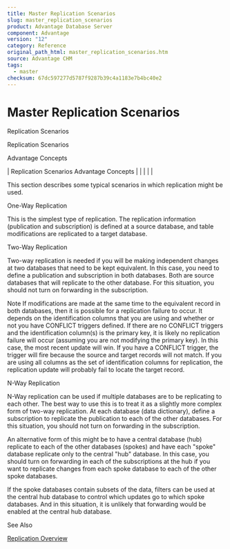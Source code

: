 ```yaml
---
title: Master Replication Scenarios
slug: master_replication_scenarios
product: Advantage Database Server
component: Advantage
version: "12"
category: Reference
original_path_html: master_replication_scenarios.htm
source: Advantage CHM
tags:
  - master
checksum: 67dc597277d5787f9287b39c4a1183e7b4bc40e2
---
```


# Master Replication Scenarios

Replication Scenarios

Replication Scenarios

Advantage Concepts

| Replication Scenarios  Advantage Concepts |  |  |  |  |

This section describes some typical scenarios in which replication might be used.

One-Way Replication

This is the simplest type of replication. The replication information (publication and subscription) is defined at a source database, and table modifications are replicated to a target database.

Two-Way Replication

Two-way replication is needed if you will be making independent changes at two databases that need to be kept equivalent. In this case, you need to define a publication and subscription in both databases. Both are source databases that will replicate to the other database. For this situation, you should not turn on forwarding in the subscription.

Note If modifications are made at the same time to the equivalent record in both databases, then it is possible for a replication failure to occur. It depends on the identification columns that you are using and whether or not you have CONFLICT triggers defined. If there are no CONFLICT triggers and the identification column(s) is the primary key, it is likely no replication failure will occur (assuming you are not modifying the primary key). In this case, the most recent update will win. If you have a CONFLICT trigger, the trigger will fire because the source and target records will not match. If you are using all columns as the set of identification columns for replication, the replication update will probably fail to locate the target record.

N-Way Replication

N-Way replication can be used if multiple databases are to be replicating to each other. The best way to use this is to treat it as a slightly more complex form of two-way replication. At each database (data dictionary), define a subscription to replicate the publication to each of the other databases. For this situation, you should not turn on forwarding in the subscription.

An alternative form of this might be to have a central database (hub) replicate to each of the other databases (spokes) and have each "spoke" database replicate only to the central "hub" database. In this case, you should turn on forwarding in each of the subscriptions at the hub if you want to replicate changes from each spoke database to each of the other spoke databases.

If the spoke databases contain subsets of the data, filters can be used at the central hub database to control which updates go to which spoke databases. And in this situation, it is unlikely that forwarding would be enabled at the central hub database.

See Also

[Replication Overview](master_replication_overview.md)
